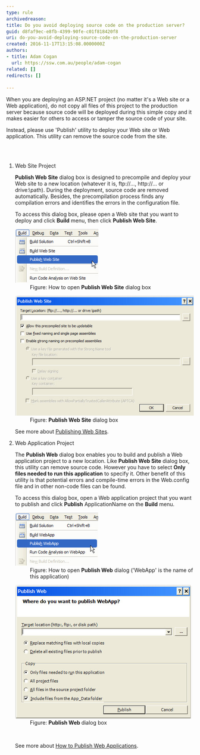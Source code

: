 ```yaml
---
type: rule
archivedreason: 
title: Do you avoid deploying source code on the production server?
guid: d8faf9ec-e8fb-4399-90fe-c01f818420f8
uri: do-you-avoid-deploying-source-code-on-the-production-server
created: 2016-11-17T13:15:08.0000000Z
authors:
- title: Adam Cogan
  url: https://ssw.com.au/people/adam-cogan
related: []
redirects: []

---
```



<p>When you are deploying an ASP.NET project (no matter it's a Web site or a Web application), do not copy all files of this project to the production server because source code will be deployed during this simple copy and it makes easier for others to access or tamper the source code of your site.</p><p>Instead, please use 'Publish' utility to deploy your Web site or Web application. This utility can remove the source code from the site.​​<br></p>
<br><excerpt class='endintro'></excerpt><br>
<ol><li>​Web Site Project
      <p><strong>Publish Web Site</strong> dialog box is designed to precompile and deploy your Web site to a new location (whatever it is, ftp://..., http://... or drive:\path). During the deployment, source code are removed automatically. Besides, the precompilation process finds any compilation errors and identifies the errors in the configuration file.</p><p>To access this dialog box, please open a Web site that you want to deploy and click <strong>Build</strong> menu, then click <strong>Publish Web Site</strong>.​
      </p><dl class="image"><dt><img src="PublishWebsite.jpg" alt="PublishWebsite.jpg" /></dt><dd>Figure: How to open <strong>Publish Web Site</strong> dialog box</dd></dl><dl class="image"><dt><img src="PublishWebsiteDialog.JPG" alt="PublishWebsiteDialog.JPG" />​​ </dt><dd>Figure: <strong>Publish Web Site</strong> dialog box</dd></dl><p>See more about <a href="https://msdn.microsoft.com/en-us/library/20yh9f1b.aspx" target="_blank">Publishing Web Sites</a>.</p></li><li>Web Application Project 
      <p>The <strong>Publish Web</strong> dialog box enables you to build and publish a Web application project to a new location. Like <strong>Publish Web Site</strong> dialog box, this utility can remove source code. However you have to select <strong>Only files needed to run this application</strong> to specify it. Other benefit of this utility is that potential errors and compile-time errors in the Web.config file and in other non-code files can be found.</p><p>To access this dialog box, open a Web application project that you want to publish and click <strong>Publish</strong> ApplicationName on the <strong>Build</strong> menu.​
      </p><dl class="image"><dt><img src="PublishWebApp.jpg" alt="PublishWebApp.jpg" /></dt><dd>Figure: How to open <strong>Publish Web</strong> dialog ('WebApp' is the name of this application)​</dd></dl><dl class="image"><dt><img src="PublishWebAppDialog.JPG" alt="PublishWebAppDialog.JPG" /> </dt><dd>Figure: <strong>Publish Web </strong>dialog box</dd></dl>​​
      <p>See more about <a href="https://msdn.microsoft.com/en-us/library/aa983453.aspx" target="_blank">How to Publish Web Applications</a>.<br></p></li></ol> ​<br>


